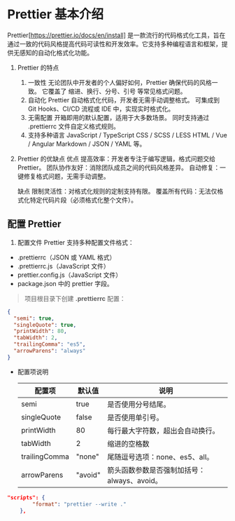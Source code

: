 # Prettier 基本介绍

Prettier[https://prettier.io/docs/en/install] 是一款流行的代码格式化工具，旨在通过一致的代码风格提高代码可读性和开发效率。它支持多种编程语言和框架，提供无感知的自动化格式化功能。

1. Prettier 的特点
   1. 一致性
      无论团队中开发者的个人偏好如何，Prettier 确保代码的风格一致。
      它覆盖了 缩进、换行、分号、引号 等常见格式问题。
   2. 自动化
      Prettier 自动格式化代码，开发者无需手动调整格式。
      可集成到 Git Hooks、CI/CD 流程或 IDE 中，实现实时格式化。
   3. 无需配置
      开箱即用的默认配置，适用于大多数场景。
      同时支持通过 .prettierrc 文件自定义格式规则。
   4. 支持多种语言
      JavaScript / TypeScript
      CSS / SCSS / LESS
      HTML / Vue / Angular
      Markdown / JSON / YAML 等。
2. Prettier 的优缺点
   优点
   提高效率：开发者专注于编写逻辑，格式问题交给 Prettier。
   团队协作友好：消除团队成员之间的代码风格差异。
   自动修复：一键修复格式问题，无需手动调整。

   缺点
   限制灵活性：对格式化规则的定制支持有限。
   覆盖所有代码：无法仅格式化特定代码片段（必须格式化整个文件）。

## 配置 Prettier

1. 配置文件
   Prettier 支持多种配置文件格式：

- .prettierrc（JSON 或 YAML 格式）
- .prettierrc.js（JavaScript 文件）
- prettier.config.js（JavaScript 文件）
- package.json 中的 prettier 字段。

> 项目根目录下创建 **.prettierrc** 配置：

```json
{
  "semi": true,
  "singleQuote": true,
  "printWidth": 80,
  "tabWidth": 2,
  "trailingComma": "es5",
  "arrowParens": "always"
}
```

- 配置项说明

  | 配置项        | 默认值  | 说明                                        |
  | ------------- | ------- | ------------------------------------------- |
  | semi          | true    | 是否使用分号结尾。                          |
  | singleQuote   | false   | 是否使用单引号。                            |
  | printWidth    | 80      | 每行最大字符数，超出会自动换行。            |
  | tabWidth      | 2       | 缩进的空格数                                |
  | trailingComma | "none"  | 尾随逗号选项：none、es5、all。              |
  | arrowParens   | "avoid" | 箭头函数参数是否强制加括号：always、avoid。 |

```json
"scripts": {
        "format": "prettier --write ."
    },
```
